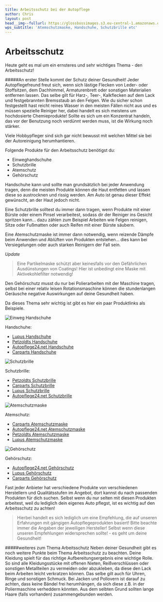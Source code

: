 ```yaml
---
title: Arbeitsschutz bei der Autopflege
author: Chris
layout: post
head__img--fullurl: https://glossbossimages.s3.eu-central-1.amazonaws.com/criz/arbeitsschutz/atemschutz.jpg
wps_subtitle: 'Atemschutzmaske, Handschuhe, Schutzbrille etc'
---
```


# Arbeitsschutz 

Heute geht es mal um ein ernsteres und sehr wichtiges Thema - den Arbeitsschutz!

#####An erster Stelle kommt der Schutz deiner Gesundheit! 
Jeder Autopflegefreund freut sich, wenn sich lästige Flecken von Leder- oder Stoffsitzen, dem Dachhimmel, Armaturenbrett oder sonstigen Materialien entfernen lassen. Das selbe gilt für Harz-, Teer-, Kalkflecken auf dem Lack und festgebrannten Bremsstaub an den Felgen. 
Wie du sicher schon festgestellt hast reicht reines Wasser in den meisten Fällen nicht aus und es müssen spezielle Reiniger her, dabei handelt es sich meistens um hochdosierte Chemieprodukte! Sollte es sich um ein Konzentrat handeln, das vor der Benutzung noch verdünnt werden muss, ist die Wirkung noch stärker.

Viele Hobbypfleger sind sich gar nicht bewusst mit welchen Mittel sie bei der Autoreinigung herumhantieren.

Folgende Produkte für den Arbeitsschutz benötigst du:

* Einweghandschuhe
* Schutzbrille
* Atemschutz
* Gehörschutz

Handschuhe kann und sollte man grundsätzlich bei jeder Anwendung tragen, denn die meisten Produkte können die Haut entfetten und lassen diese so austrocknen und rissig werden. Am Auto ist genau dieser Effekt gewünscht, an der Haut jedoch nicht.

Eine Schutzbrille solltest du immer dann tragen, wenn Produkte mit einer Bürste oder einem Pinsel verarbeitest, sodass dir der Reiniger ins Gesicht spritzen kann... dazu zählen zum Beispiel Arbeiten wie Felgen reinigen, Sitze oder Fußmatten oder auch Reifen mit einer Bürste säubern. 

Eine Atemschutzmaske ist immer dann notwendig, wenn reizende Dämpfe beim Anwenden und Ablüften von Produkten entstehen... dies kann bei Versiegelungen oder auch starken Reinigern der Fall sein.

*Update*

>Eine Partikelmaske schützt aber keinesfalls vor den Gefährlichen Ausdünstungen von Coatings! Hier ist unbedingt eine Maske mit Aktivekohlefilter notwendig!

Den Gehörschutz musst du nur bei Polierarbeiten mit der Maschine tragen, selbst bei einer relativ leisen Rotationsmaschine können die stundenlangen Geräusche negative Auswirkungen auf deine Gesundheit haben.

Da dieses Thema sehr wichtig ist gibt es hier ein paar Produktlinks als Beispiele. 

![Einweg Handschuhe](https://glossbossimages.s3.eu-central-1.amazonaws.com/criz/arbeitsschutz/handschuhe.jpg)

Handschuhe:

-  [Lupus Handschuhe ](http://www.lupus-autopflege.de/Unigloves-Einweghandschuhe-Black-Pearl-Nitril-verschiedene-Groessen) 
-  [Petzoldts Handschuhe ](http://www.petzoldts.de/shop/Einweghandschuh,-L,-Black-Pearl-Nitril,-Unigloves-p-1950.html) 
-  [Autopflege24.net Handschuhe ](http://www.autopflege24.net/ap24shop/abena-nitril-schutzhandschuhe-blau-100-stueck.html) 
-  [Carparts Handschuhe ](http://www.carparts-koeln.de/shop/hautschutz.4178/898867) 

![Schutzbrille](https://glossbossimages.s3.eu-central-1.amazonaws.com/criz/arbeitsschutz/brille.jpg)

Schutzbrille:

- [Petzoldts Schutzbrille ](http://www.petzoldts.de/shop/Schutzbrille-super-fit,-zur-Fahrzeugpflege,-uvex-p-2118.html) 
- [Carparts Schutzbrille ](http://www.carparts-koeln.de/shop/augenschutz.4046/606273)
- [Lupus Schutzbrille ](http://www.lupus-autopflege.de/3M-Schutzbrille-Gelb-2742)
- [Autopflege24.net Schutzbrille ](http://www.autopflege24.net/ap24shop/3m-schutzbrille-2720.html)

![Atemschutzmaske](https://glossbossimages.s3.eu-central-1.amazonaws.com/criz/arbeitsschutz/atemschutz.jpg)

Atemschutz:

- [Carparts Atemschutzmaske ](http://www.carparts-koeln.de/shop/halbmaske.4954/347155)
- [Autopflege24.net Atemschutzmaske ](http://www.autopflege24.net/ap24shop/gerson-atemschutzmaske-9000e2b-series.html)
- [Petzoldts Atemschutzmaske ](http://www.petzoldts.de/shop/Einweg-Atemmaske-p-201.html)
- [Lupus Atemschutzmaske ](http://www.lupus-autopflege.de/3M-Komfort-Partikelmaske-P2-6923)

![Gehörschutz](https://glossbossimages.s3.eu-central-1.amazonaws.com/criz/arbeitsschutz/gehoerschutz.jpg)

Gehörschutz:

- [Autopflege24.net Gehörschutz ](http://www.autopflege24.net/ap24shop/3m-buegelgehoerschutz-1310.html)
- [Lupus Gehörschutz ](http://www.lupus-autopflege.de/3M-Buegel-Gehoerschutz-1310)
- [Carparts Gehörschutz ](http://www.carparts-koeln.de/shop/gehorschutz.4045/424741)

Fast jeder Anbieter hat verschiedene Produkte von verschiedenen Herstellern und Qualitätsstufen im Angebot, dort kannst du nach passenden Produkten für dich suchen. 
Selbst wenn du nur selten mit diesen Produkten arbeitest, weil du lediglich dein eigenes Auto pflegst, ist es wichtig auf den Arbeitsschutz zu achten!

>Hierbei handelt es sich lediglich um eine Empfehlung, die auf unseren Erfahrungen mit gängigen Autopflegeprodukten basiert! Bitte beachte immer die Angaben der jeweiligen Hersteller! Selbst wenn diese unseren Empfehlungen widersprechen sollte! - es geht um deine Gesundheit!

#####weiteres zum Thema Arbeitsschutz
Neben deiner Gesundheit gibt es noch weitere Punkte beim Thema Arbeitsschutz zu beachten.
Deine Kleidung spielt für das richtige Aufbereitungsergebnis eine wichtige Rolle. So sind alle Kleidungsstücke mit offenen Nieten, Reißverschlüssen oder sonstigen Metallteilen zu vermeiden oder abzukleben, da diese den Lack beim Arbeiten leicht verkratzen können.
Das selbe gilt auch für Uhren, Ringe und sonstigen Schmuck.
Bei Jacken und Pollovern ist darauf zu achten, dass keine Bändel frei herumhängen, da sich diese z.B. in der Poliermaschine verheddern könnten.
Aus dem selbten Grund sollten lange Haare (falls vorhanden) zusammengebunden werden.


